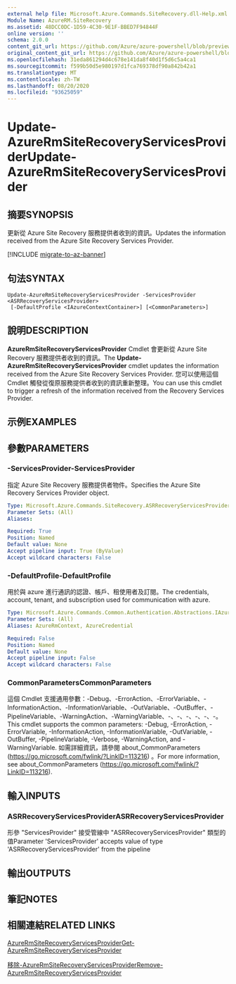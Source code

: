 ```yaml
---
external help file: Microsoft.Azure.Commands.SiteRecovery.dll-Help.xml
Module Name: AzureRM.SiteRecovery
ms.assetid: 48DCC0DC-1D59-4C30-9E1F-BBED7F94844F
online version: ''
schema: 2.0.0
content_git_url: https://github.com/Azure/azure-powershell/blob/preview/src/ResourceManager/SiteRecovery/Commands.SiteRecovery/help/Update-AzureRmSiteRecoveryServicesProvider.md
original_content_git_url: https://github.com/Azure/azure-powershell/blob/preview/src/ResourceManager/SiteRecovery/Commands.SiteRecovery/help/Update-AzureRmSiteRecoveryServicesProvider.md
ms.openlocfilehash: 31eda861294d4c678e141da8f40d1f5d6c5a4ca1
ms.sourcegitcommit: f599b50d5e980197d1fca769378df90a842b42a1
ms.translationtype: MT
ms.contentlocale: zh-TW
ms.lasthandoff: 08/20/2020
ms.locfileid: "93625059"
---
```

# <span data-ttu-id="2e38d-101">Update-AzureRmSiteRecoveryServicesProvider</span><span class="sxs-lookup"><span data-stu-id="2e38d-101">Update-AzureRmSiteRecoveryServicesProvider</span></span>

## <span data-ttu-id="2e38d-102">摘要</span><span class="sxs-lookup"><span data-stu-id="2e38d-102">SYNOPSIS</span></span>
<span data-ttu-id="2e38d-103">更新從 Azure Site Recovery 服務提供者收到的資訊。</span><span class="sxs-lookup"><span data-stu-id="2e38d-103">Updates the information received from the Azure Site Recovery Services Provider.</span></span>

[!INCLUDE [migrate-to-az-banner](../../includes/migrate-to-az-banner.md)]

## <span data-ttu-id="2e38d-104">句法</span><span class="sxs-lookup"><span data-stu-id="2e38d-104">SYNTAX</span></span>

```
Update-AzureRmSiteRecoveryServicesProvider -ServicesProvider <ASRRecoveryServicesProvider>
 [-DefaultProfile <IAzureContextContainer>] [<CommonParameters>]
```

## <span data-ttu-id="2e38d-105">說明</span><span class="sxs-lookup"><span data-stu-id="2e38d-105">DESCRIPTION</span></span>
<span data-ttu-id="2e38d-106">**AzureRmSiteRecoveryServicesProvider** Cmdlet 會更新從 Azure Site Recovery 服務提供者收到的資訊。</span><span class="sxs-lookup"><span data-stu-id="2e38d-106">The **Update-AzureRmSiteRecoveryServicesProvider** cmdlet updates the information received from the Azure Site Recovery Services Provider.</span></span>
<span data-ttu-id="2e38d-107">您可以使用這個 Cmdlet 觸發從復原服務提供者收到的資訊重新整理。</span><span class="sxs-lookup"><span data-stu-id="2e38d-107">You can use this cmdlet to trigger a refresh of the information received from the Recovery Services Provider.</span></span>

## <span data-ttu-id="2e38d-108">示例</span><span class="sxs-lookup"><span data-stu-id="2e38d-108">EXAMPLES</span></span>

## <span data-ttu-id="2e38d-109">參數</span><span class="sxs-lookup"><span data-stu-id="2e38d-109">PARAMETERS</span></span>

### <span data-ttu-id="2e38d-110">-ServicesProvider</span><span class="sxs-lookup"><span data-stu-id="2e38d-110">-ServicesProvider</span></span>
<span data-ttu-id="2e38d-111">指定 Azure Site Recovery 服務提供者物件。</span><span class="sxs-lookup"><span data-stu-id="2e38d-111">Specifies the Azure Site Recovery Services Provider object.</span></span>

```yaml
Type: Microsoft.Azure.Commands.SiteRecovery.ASRRecoveryServicesProvider
Parameter Sets: (All)
Aliases: 

Required: True
Position: Named
Default value: None
Accept pipeline input: True (ByValue)
Accept wildcard characters: False
```

### <span data-ttu-id="2e38d-112">-DefaultProfile</span><span class="sxs-lookup"><span data-stu-id="2e38d-112">-DefaultProfile</span></span>
<span data-ttu-id="2e38d-113">用於與 azure 進行通訊的認證、帳戶、租使用者及訂閱。</span><span class="sxs-lookup"><span data-stu-id="2e38d-113">The credentials, account, tenant, and subscription used for communication with azure.</span></span>

```yaml
Type: Microsoft.Azure.Commands.Common.Authentication.Abstractions.IAzureContextContainer
Parameter Sets: (All)
Aliases: AzureRmContext, AzureCredential

Required: False
Position: Named
Default value: None
Accept pipeline input: False
Accept wildcard characters: False
```

### <span data-ttu-id="2e38d-114">CommonParameters</span><span class="sxs-lookup"><span data-stu-id="2e38d-114">CommonParameters</span></span>
<span data-ttu-id="2e38d-115">這個 Cmdlet 支援通用參數：-Debug、-ErrorAction、-ErrorVariable、-InformationAction、-InformationVariable、-OutVariable、-OutBuffer、-PipelineVariable、-WarningAction、-WarningVariable、-、-、-、-、-、-。</span><span class="sxs-lookup"><span data-stu-id="2e38d-115">This cmdlet supports the common parameters: -Debug, -ErrorAction, -ErrorVariable, -InformationAction, -InformationVariable, -OutVariable, -OutBuffer, -PipelineVariable, -Verbose, -WarningAction, and -WarningVariable.</span></span> <span data-ttu-id="2e38d-116">如需詳細資訊，請參閱 about_CommonParameters (https://go.microsoft.com/fwlink/?LinkID=113216) 。</span><span class="sxs-lookup"><span data-stu-id="2e38d-116">For more information, see about_CommonParameters (https://go.microsoft.com/fwlink/?LinkID=113216).</span></span>

## <span data-ttu-id="2e38d-117">輸入</span><span class="sxs-lookup"><span data-stu-id="2e38d-117">INPUTS</span></span>

### <span data-ttu-id="2e38d-118">ASRRecoveryServicesProvider</span><span class="sxs-lookup"><span data-stu-id="2e38d-118">ASRRecoveryServicesProvider</span></span>
<span data-ttu-id="2e38d-119">形參 "ServicesProvider" 接受管線中 "ASRRecoveryServicesProvider" 類型的值</span><span class="sxs-lookup"><span data-stu-id="2e38d-119">Parameter 'ServicesProvider' accepts value of type 'ASRRecoveryServicesProvider' from the pipeline</span></span>

## <span data-ttu-id="2e38d-120">輸出</span><span class="sxs-lookup"><span data-stu-id="2e38d-120">OUTPUTS</span></span>

## <span data-ttu-id="2e38d-121">筆記</span><span class="sxs-lookup"><span data-stu-id="2e38d-121">NOTES</span></span>

## <span data-ttu-id="2e38d-122">相關連結</span><span class="sxs-lookup"><span data-stu-id="2e38d-122">RELATED LINKS</span></span>

[<span data-ttu-id="2e38d-123">AzureRmSiteRecoveryServicesProvider</span><span class="sxs-lookup"><span data-stu-id="2e38d-123">Get-AzureRmSiteRecoveryServicesProvider</span></span>](./Get-AzureRmSiteRecoveryServicesProvider.md)

[<span data-ttu-id="2e38d-124">移除-AzureRmSiteRecoveryServicesProvider</span><span class="sxs-lookup"><span data-stu-id="2e38d-124">Remove-AzureRmSiteRecoveryServicesProvider</span></span>](./Remove-AzureRmSiteRecoveryServicesProvider.md)
